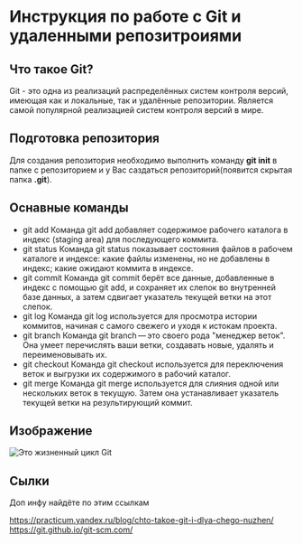 # Инструкция по работе с Git  и удаленными репозитроиями

## Что такое Git?

Git - это одна из реализаций распределённых систем контроля версий, имеющая как и локальные, так и удалённые репозитории. Является самой популярной реализацией систем контроля версий в мире.

## Подготовка репозитория

Для создания репозитория необходимо выполнить команду **git init** в папке с репозиторием и у Вас саздаться репозиторий(появится скрытая папка **.git**).

## Оснавные команды

* git add
Команда git add добавляет содержимое рабочего каталога в индекс (staging area) для последующего коммита. 
* git status
Команда git status показывает состояния файлов в рабочем каталоге и индексе: какие файлы изменены, но не добавлены в индекс; какие ожидают коммита в индексе.
* git commit
Команда git commit берёт все данные, добавленные в индекс с помощью git add, и сохраняет их слепок во внутренней базе данных, а затем сдвигает указатель текущей ветки на этот слепок.
* git log
Команда git log используется для просмотра истории коммитов, начиная с самого свежего и уходя к истокам проекта.
* git branch
Команда git branch — это своего рода "менеджер веток". Она умеет перечислять ваши ветки, создавать новые, удалять и переименовывать их.
* git checkout
Команда git checkout используется для переключения веток и выгрузки их содержимого в рабочий каталог.
* git merge
Команда git merge используется для слияния одной или нескольких веток в текущую. Затем она устанавливает указатель текущей ветки на результирующий коммит.

## Изображение

![Это жизненный цикл Git](Cikl.jpeg)

## Сылки

Доп инфу найдёте по этим ссылкам

https://practicum.yandex.ru/blog/chto-takoe-git-i-dlya-chego-nuzhen/
https://git.github.io/git-scm.com/

